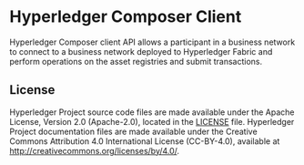 # Hyperledger Composer Client
Hyperledger Composer client API allows a participant in a business network to connect to a business network
deployed to Hyperledger Fabric and perform operations on the asset registries and submit transactions.

## License <a name="license"></a>
Hyperledger Project source code files are made available under the Apache License, Version 2.0 (Apache-2.0), located in the [LICENSE](LICENSE) file. Hyperledger Project documentation files are made available under the Creative Commons Attribution 4.0 International License (CC-BY-4.0), available at http://creativecommons.org/licenses/by/4.0/.